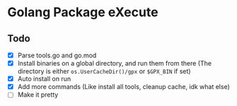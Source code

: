 Golang Package eXecute
======================

Todo
----

* [x] Parse tools.go and go.mod
* [x] Install binaries on a global directory, and run them from there (The
  directory is either `os.UserCacheDir()/gpx` or `$GPX_BIN` if set)
* [x] Auto install on run
* [x] Add more commands (Like install all tools, cleanup cache, idk what else)
* [ ] Make it pretty
